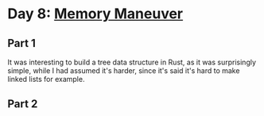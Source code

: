 # Day 8: [Memory Maneuver](https://adventofcode.com/2018/day/8)

## Part 1

It was interesting to build a tree data structure in Rust, as it was surprisingly simple, while I had assumed it's harder, since it's said it's hard to make linked lists for example.

## Part 2

